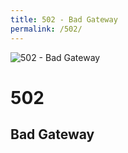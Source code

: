 ```yaml
---
title: 502 - Bad Gateway
permalink: /502/
---
```

<div>
    <img src="http://i.imgur.com/2ze2o1Z.jpg" alt="502 - Bad Gateway" />
    <h1>502</h1>
    <h2>Bad Gateway</h2>
</div>
